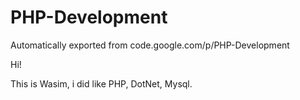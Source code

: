 # PHP-Development
Automatically exported from code.google.com/p/PHP-Development

Hi!

This is Wasim, i did like PHP, DotNet, Mysql. 
